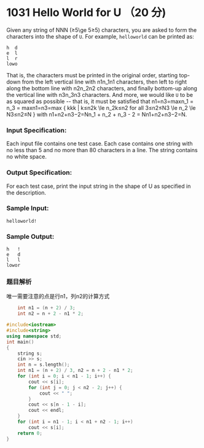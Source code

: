 # 1031 Hello World for U （20 分)

Given any string of NNN (≥5\\ge 5≥5) characters, you are asked to form the characters into the shape of `U`. For example, `helloworld` can be printed as:

    h  d
    e  l
    l  r
    lowo
    

That is, the characters must be printed in the original order, starting top-down from the left vertical line with n1n_1n​1​​ characters, then left to right along the bottom line with n2n_2n​2​​ characters, and finally bottom-up along the vertical line with n3n_3n​3​​ characters. And more, we would like `U` to be as squared as possible -- that is, it must be satisfied that n1=n3=maxn\_1 = n\_3 = maxn​1​​=n​3​​=max { kkk | k≤n2k \\le n_2k≤n​2​​ for all 3≤n2≤N3 \\le n_2 \\le N3≤n​2​​≤N } with n1+n2+n3−2=Nn\_1 + n\_2 + n_3 - 2 = Nn​1​​+n​2​​+n​3​​−2=N.

### Input Specification:

Each input file contains one test case. Each case contains one string with no less than 5 and no more than 80 characters in a line. The string contains no white space.

### Output Specification:

For each test case, print the input string in the shape of U as specified in the description.

### Sample Input:

    helloworld!
    

### Sample Output:

    h   !
    e   d
    l   l
    lowor

### 题目解析

唯一需要注意的点是行n1，列n2的计算方式
```C++
    int n1 = (n + 2) / 3;
    int n2 = n + 2 - n1 * 2;
```

```C++
#include<iostream>
#include<string>
using namespace std;
int main()
{
	string s;
	cin >> s;
	int n = s.length();
	int n1 = (n + 2) / 3, n2 = n + 2 - n1 * 2;
	for (int i = 0; i < n1 - 1; i++) {
		cout << s[i];
		for (int j = 0; j < n2 - 2; j++) {
			cout << " ";
		}
		cout << s[n - 1 - i];
		cout << endl;
	}
	for (int i = n1 - 1; i < n1 + n2 - 1; i++)
		cout << s[i];
	return 0;
}
```